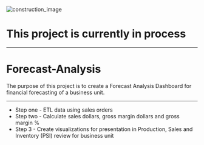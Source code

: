 ![construction_image](https://image.shutterstock.com/image-vector/abstract-under-construction-background-vector-260nw-79895734.jpg)

# This project is currently in process

---
# Forecast-Analysis
The purpose of this project is to create a Forecast Analysis Dashboard for financial forecasting of a business unit.  

---
* Step one - ETL data using sales orders
* Step two - Calculate sales dollars, gross margin dollars and gross margin %
* Step 3 - Create visualizations for presentation in Production, Sales and Inventory (PSI) review for business unit
